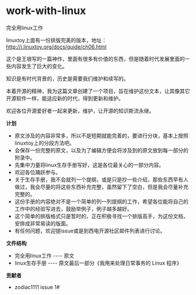 work-with-linux
===============

完全用linux工作

linuxtoy上面有一份排版完美的版本，地址：http://i.linuxtoy.org/docs/guide/ch06.html

这个是王垠写的一篇神作，里面有很多有价值的东西，但是随着时代发展里面的一些内容发生了巨大的变化。

知识是有时代背景的，历史是需要我们维护和续写的。

本着开源的精神，我为这篇文章创建了一个项目，旨在维护这份文本，让其像其它开源软件一样，能适应新的时代，得到更新和维护。

欢迎各位开源爱好者一起来更新，维护，让开源的知识斯流永继。


**计划**

- 原文涉及的内容非常多，所以不是短期就能完善的，要进行分块，基本上按照linuxtoy上的分段方法吧。
- 会保存一份完整的原文，以及为了编辑方便会将涉及到的原文放到每一部分的附录中。
- 先集中力量将linux生存手册写好，这是各位最关心的一部分内容。
- 欢迎各位踊跃参与。
- 关于生存手册，我不会就列一个提纲，或是只是抄一些介绍，那些东西早有人做过，我会尽量的将这些东西补充完整，虽然留下了空白，但是我会尽量补充完整的。
- 这份手册的内容绝对不是一个简单的列一列提纲的工作，希望各位能将自己的工作中的经验写进去，鼓励举例子，例子越多越好。
- 这个简单的排版格式只是暂时的，正在积极寻找一个排版高手，为这份文档，安排成非常易读的版面。
- 有任何问题，欢迎提issue或是到西电开源社区邮件列表进行讨论。


**文件结构**

- 完全用linux工作 ---- 原文
- linux生存手册   ---- 原文最后一部分《我用来处理日常事务的 Linux 程序》


**贡献者**

- zodiac1111  issue 1#
